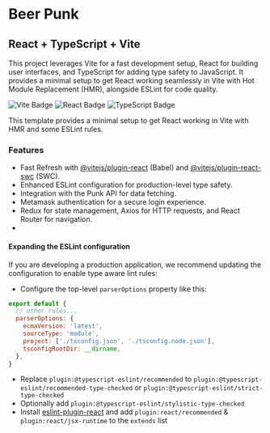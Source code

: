 # Beer Punk


## React + TypeScript + Vite

This project leverages Vite for a fast development setup, React for building user interfaces, and TypeScript for adding type safety to JavaScript. It provides a minimal setup to get React working seamlessly in Vite with Hot Module Replacement (HMR), alongside ESLint for code quality.

![Vite Badge](https://img.shields.io/badge/vite-^2.0.0-blue.svg)
![React Badge](https://img.shields.io/badge/react-^17.0.0-blue.svg)
![TypeScript Badge](https://img.shields.io/badge/typescript-^4.0.0-blue.svg)

This template provides a minimal setup to get React working in Vite with HMR and some ESLint rules.

### Features

- Fast Refresh with [@vitejs/plugin-react](https://github.com/vitejs/vite-plugin-react/blob/main/packages/plugin-react/README.md) (Babel) and [@vitejs/plugin-react-swc](https://github.com/vitejs/vite-plugin-react-swc) (SWC).
- Enhanced ESLint configuration for production-level type safety.
- Integration with the Punk API for data fetching.
- Metamask authentication for a secure login experience.
- Redux for state management, Axios for HTTP requests, and React Router for navigation.
- 
#### Expanding the ESLint configuration

If you are developing a production application, we recommend updating the configuration to enable type aware lint rules:

- Configure the top-level `parserOptions` property like this:

```js
export default {
  // other rules...
  parserOptions: {
    ecmaVersion: 'latest',
    sourceType: 'module',
    project: ['./tsconfig.json', './tsconfig.node.json'],
    tsconfigRootDir: __dirname,
  },
}
```

- Replace `plugin:@typescript-eslint/recommended` to `plugin:@typescript-eslint/recommended-type-checked` or `plugin:@typescript-eslint/strict-type-checked`
- Optionally add `plugin:@typescript-eslint/stylistic-type-checked`
- Install [eslint-plugin-react](https://github.com/jsx-eslint/eslint-plugin-react) and add `plugin:react/recommended` & `plugin:react/jsx-runtime` to the `extends` list
